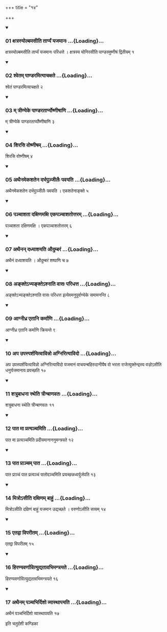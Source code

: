 +++
title = "१४"

+++

<div class="js_include" includetitle="true" newlevelforh1="3" unfilled="" url="/vedAH_yajuH/taittirIyam/sUtram/ApastambaH/shrautam/vishvAsa-prastutiH/18/14/01_xatrasyolbamasIti_tArpyaM_yajamAnaH.md">
<details open><summary><h3>01 क्षत्रस्योल्बमसीति तार्प्यं यजमानः ...{Loading}...</h3></summary>

क्षत्रस्योल्बमसीति तार्प्यं यजमानः परिधत्ते । क्षत्रस्य योनिरसीति पाण्डरमुष्णीषं द्वितीयम् १
</details>
</div>


<div class="js_include" includetitle="true" newlevelforh1="3" unfilled="" url="/vedAH_yajuH/taittirIyam/sUtram/ApastambaH/shrautam/vishvAsa-prastutiH/18/14/02_shvetam_pANDaramityAchaxate.md">
<details open><summary><h3>02 श्वेतम् पाण्डरमित्याचक्षते ...{Loading}...</h3></summary>

श्वेतं पाण्डरमित्याचक्षते २
</details>
</div>


<div class="js_include" includetitle="true" newlevelforh1="3" unfilled="" url="/vedAH_yajuH/taittirIyam/sUtram/ApastambaH/shrautam/vishvAsa-prastutiH/18/14/03_m_trINyeke_pANDaratArpyoShNIShANi.md">
<details open><summary><h3>03 म् त्रीण्येके पाण्डरतार्प्योष्णीषाणि ...{Loading}...</h3></summary>

म् त्रीण्येके पाण्डरतार्प्योष्णीषाणि ३
</details>
</div>


<div class="js_include" includetitle="true" newlevelforh1="3" unfilled="" url="/vedAH_yajuH/taittirIyam/sUtram/ApastambaH/shrautam/vishvAsa-prastutiH/18/14/04_shirasi_voShNISham.md">
<details open><summary><h3>04 शिरसि वोष्णीषम् ...{Loading}...</h3></summary>

शिरसि वोष्णीषम् ४
</details>
</div>


<div class="js_include" includetitle="true" newlevelforh1="3" unfilled="" url="/vedAH_yajuH/taittirIyam/sUtram/ApastambaH/shrautam/vishvAsa-prastutiH/18/14/05_athainamekashatena_darbhapunjIlaiH_pavayati.md">
<details open><summary><h3>05 अथैनमेकशतेन दर्भपुञ्जीलैः पवयति ...{Loading}...</h3></summary>

अथैनमेकशतेन दर्भपुञ्जीलैः पवयति । एकशतेनाङ्क्ते ५
</details>
</div>


<div class="js_include" includetitle="true" newlevelforh1="3" unfilled="" url="/vedAH_yajuH/taittirIyam/sUtram/ApastambaH/shrautam/vishvAsa-prastutiH/18/14/06_panchAshatA_daxiNamaxi_ekapanchAshatottaram.md">
<details open><summary><h3>06 पञ्चाशता दक्षिणमक्षि एकपञ्चाशतोत्तरम् ...{Loading}...</h3></summary>

पञ्चाशता दक्षिणमक्षि । एकपञ्चाशतोत्तरम् ६
</details>
</div>


<div class="js_include" includetitle="true" newlevelforh1="3" unfilled="" url="/vedAH_yajuH/taittirIyam/sUtram/ApastambaH/shrautam/vishvAsa-prastutiH/18/14/07_athainan_dadhyAshayati_audumbaraM.md">
<details open><summary><h3>07 अथैनन् दध्याशयति औदुम्बरं ...{Loading}...</h3></summary>

अथैनं दध्याशयति । औदुम्बरं शष्पाणि च ७
</details>
</div>


<div class="js_include" includetitle="true" newlevelforh1="3" unfilled="" url="/vedAH_yajuH/taittirIyam/sUtram/ApastambaH/shrautam/vishvAsa-prastutiH/18/14/08_ankte-bhyankte-shnAti_vAsaH_paridhatta.md">
<details open><summary><h3>08 अङ्क्तेऽभ्यङ्क्तेऽश्नाति वासः परिधत्त ...{Loading}...</h3></summary>

अङ्क्तेऽभ्यङ्क्तेऽश्नाति वासः परिधत्त इत्येवमनुपूर्वाण्येके समामनन्ति ८
</details>
</div>


<div class="js_include" includetitle="true" newlevelforh1="3" unfilled="" url="/vedAH_yajuH/taittirIyam/sUtram/ApastambaH/shrautam/vishvAsa-prastutiH/18/14/09_AgnIdhra_etAni_karmANi.md">
<details open><summary><h3>09 आग्नीध्र एतानि कर्माणि ...{Loading}...</h3></summary>

आग्नीध्र एतानि कर्माणि क्रियन्ते ९
</details>
</div>


<div class="js_include" includetitle="true" newlevelforh1="3" unfilled="" url="/vedAH_yajuH/taittirIyam/sUtram/ApastambaH/shrautam/vishvAsa-prastutiH/18/14/10_apa_upasparshayitvAvinno_agnirityAvido.md">
<details open><summary><h3>10 अप उपस्पर्शयित्वाविन्नो अग्निरित्याविदो ...{Loading}...</h3></summary>

अप उपस्पर्शयित्वाविन्नो अग्निरित्याविदो यजमानं वाचयन्बहिरुदानीयैष वो भरता राजेत्युक्तेन्द्रस्य वज्रोऽसीति धनुर्यजमानाय प्रयच्छति १०
</details>
</div>


<div class="js_include" includetitle="true" newlevelforh1="3" unfilled="" url="/vedAH_yajuH/taittirIyam/sUtram/ApastambaH/shrautam/vishvAsa-prastutiH/18/14/11_shatrubAdhanA_stheti_trInbANavataH.md">
<details open><summary><h3>11 शत्रुबाधना स्थेति त्रीन्बाणवतः ...{Loading}...</h3></summary>

शत्रुबाधना स्थेति त्रीन्बाणवतः ११
</details>
</div>


<div class="js_include" includetitle="true" newlevelforh1="3" unfilled="" url="/vedAH_yajuH/taittirIyam/sUtram/ApastambaH/shrautam/vishvAsa-prastutiH/18/14/12_pAta_mA_pratyanchamiti.md">
<details open><summary><h3>12 पात मा प्रत्यञ्चमिति ...{Loading}...</h3></summary>

पात मा प्रत्यञ्चमिति प्रदीयमानाननुमन्त्रयते १२
</details>
</div>


<div class="js_include" includetitle="true" newlevelforh1="3" unfilled="" url="/vedAH_yajuH/taittirIyam/sUtram/ApastambaH/shrautam/vishvAsa-prastutiH/18/14/13_pAta_prAncham_pAta.md">
<details open><summary><h3>13 पात प्राञ्चम् पात ...{Loading}...</h3></summary>

पात प्राञ्चं पात प्रत्यञ्चं पातोदञ्चमिति प्रयच्छन्नध्वर्युर्जपति १३
</details>
</div>


<div class="js_include" includetitle="true" newlevelforh1="3" unfilled="" url="/vedAH_yajuH/taittirIyam/sUtram/ApastambaH/shrautam/vishvAsa-prastutiH/18/14/14_mitro-sIti_daxiNam_bAhuM.md">
<details open><summary><h3>14 मित्रोऽसीति दक्षिणम् बाहुं ...{Loading}...</h3></summary>

मित्रोऽसीति दक्षिणं बाहुं यजमान उद्यच्छते । वरुणोऽसीति सव्यम् १४
</details>
</div>


<div class="js_include" includetitle="true" newlevelforh1="3" unfilled="" url="/vedAH_yajuH/taittirIyam/sUtram/ApastambaH/shrautam/vishvAsa-prastutiH/18/14/15_etadvA_viparItam.md">
<details open><summary><h3>15 एतद्वा विपरीतम् ...{Loading}...</h3></summary>

एतद्वा विपरीतम् १५
</details>
</div>


<div class="js_include" includetitle="true" newlevelforh1="3" unfilled="" url="/vedAH_yajuH/taittirIyam/sUtram/ApastambaH/shrautam/vishvAsa-prastutiH/18/14/16_hiraNyavarNAvityudyatAvabhimantrayate.md">
<details open><summary><h3>16 हिरण्यवर्णावित्युद्यतावभिमन्त्रयते ...{Loading}...</h3></summary>

हिरण्यवर्णावित्युद्यतावभिमन्त्रयते १६
</details>
</div>


<div class="js_include" includetitle="true" newlevelforh1="3" unfilled="" url="/vedAH_yajuH/taittirIyam/sUtram/ApastambaH/shrautam/vishvAsa-prastutiH/18/14/17_athainam_panchabhirdisho_vyAsthApayati.md">
<details open><summary><h3>17 अथैनम् पञ्चभिर्दिशो व्यास्थापयति ...{Loading}...</h3></summary>

अथैनं पञ्चभिर्दिशो व्यास्थापयति १७
</details>
</div>



  
इति चतुर्दशी कण्डिका 
